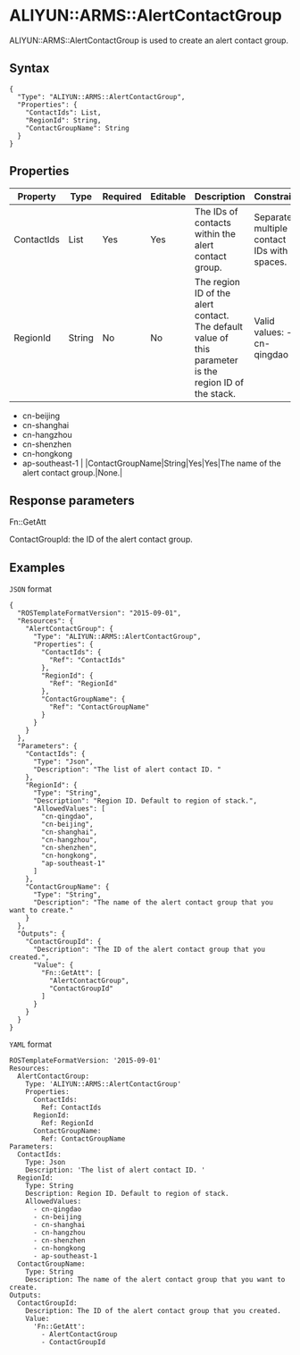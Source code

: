 # ALIYUN::ARMS::AlertContactGroup

ALIYUN::ARMS::AlertContactGroup is used to create an alert contact group.

## Syntax

```
{
  "Type": "ALIYUN::ARMS::AlertContactGroup",
  "Properties": {
    "ContactIds": List,
    "RegionId": String,
    "ContactGroupName": String
  }
}
```

## Properties

|Property|Type|Required|Editable|Description|Constraint|
|--------|----|--------|--------|-----------|----------|
|ContactIds|List|Yes|Yes|The IDs of contacts within the alert contact group.|Separate multiple contact IDs with spaces.|
|RegionId|String|No|No|The region ID of the alert contact. The default value of this parameter is the region ID of the stack.|Valid values: -   cn-qingdao
-   cn-beijing
-   cn-shanghai
-   cn-hangzhou
-   cn-shenzhen
-   cn-hongkong
-   ap-southeast-1 |
|ContactGroupName|String|Yes|Yes|The name of the alert contact group.|None.|

## Response parameters

Fn::GetAtt

ContactGroupId: the ID of the alert contact group.

## Examples

`JSON` format

```
{
  "ROSTemplateFormatVersion": "2015-09-01",
  "Resources": {
    "AlertContactGroup": {
      "Type": "ALIYUN::ARMS::AlertContactGroup",
      "Properties": {
        "ContactIds": {
          "Ref": "ContactIds"
        },
        "RegionId": {
          "Ref": "RegionId"
        },
        "ContactGroupName": {
          "Ref": "ContactGroupName"
        }
      }
    }
  },
  "Parameters": {
    "ContactIds": {
      "Type": "Json",
      "Description": "The list of alert contact ID. "
    },
    "RegionId": {
      "Type": "String",
      "Description": "Region ID. Default to region of stack.",
      "AllowedValues": [
        "cn-qingdao",
        "cn-beijing",
        "cn-shanghai",
        "cn-hangzhou",
        "cn-shenzhen",
        "cn-hongkong",
        "ap-southeast-1"
      ]
    },
    "ContactGroupName": {
      "Type": "String",
      "Description": "The name of the alert contact group that you want to create."
    }
  },
  "Outputs": {
    "ContactGroupId": {
      "Description": "The ID of the alert contact group that you created.",
      "Value": {
        "Fn::GetAtt": [
          "AlertContactGroup",
          "ContactGroupId"
        ]
      }
    }
  }
}
```

`YAML` format

```
ROSTemplateFormatVersion: '2015-09-01'
Resources:
  AlertContactGroup:
    Type: 'ALIYUN::ARMS::AlertContactGroup'
    Properties:
      ContactIds:
        Ref: ContactIds
      RegionId:
        Ref: RegionId
      ContactGroupName:
        Ref: ContactGroupName
Parameters:
  ContactIds:
    Type: Json
    Description: 'The list of alert contact ID. '
  RegionId:
    Type: String
    Description: Region ID. Default to region of stack.
    AllowedValues:
      - cn-qingdao
      - cn-beijing
      - cn-shanghai
      - cn-hangzhou
      - cn-shenzhen
      - cn-hongkong
      - ap-southeast-1
  ContactGroupName:
    Type: String
    Description: The name of the alert contact group that you want to create.
Outputs:
  ContactGroupId:
    Description: The ID of the alert contact group that you created.
    Value:
      'Fn::GetAtt':
        - AlertContactGroup
        - ContactGroupId
```

